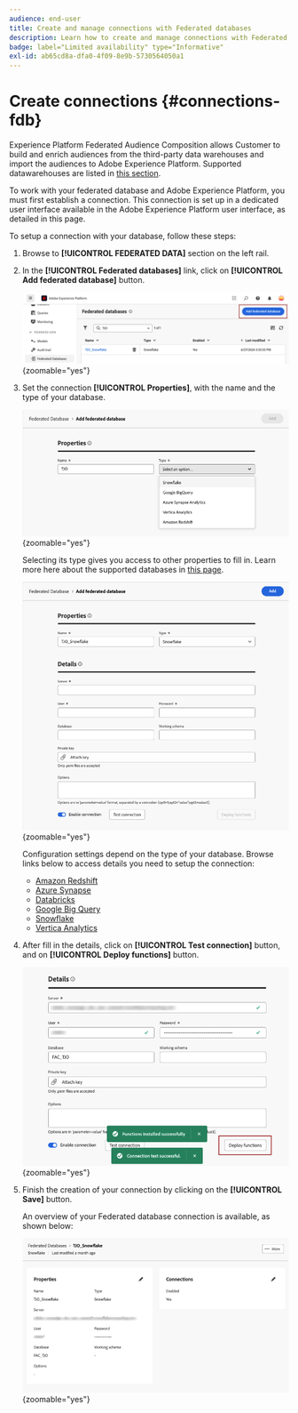 ```yaml
---
audience: end-user
title: Create and manage connections with Federated databases
description: Learn how to create and manage connections with Federated databases
badge: label="Limited availability" type="Informative"
exl-id: ab65cd8a-dfa0-4f09-8e9b-5730564050a1
---
```

# Create connections {#connections-fdb}

Experience Platform Federated Audience Composition allows Customer to build and enrich audiences from the third-party data warehouses and import the audiences to Adobe Experience Platform. Supported datawarehouses are listed in [this section](../start/access-prerequisites.md#supported-systems).

To work with your federated database and Adobe Experience Platform, you must first establish a connection. This connection is set up in a dedicated user interface available in the Adobe Experience Platform user interface, as detailed in this page.

To setup a connection with your database, follow these steps:

1. Browse to **[!UICONTROL FEDERATED DATA]** section on the left rail.

1. In the **[!UICONTROL Federated databases]** link, click on **[!UICONTROL Add federated database]** button.

    ![](assets/connections_list.png){zoomable="yes"}

1. Set the connection **[!UICONTROL Properties]**, with the name and the type of your database. 

    ![](assets/connections_name.png){zoomable="yes"}

    Selecting its type gives you access to other properties to fill in. Learn more here about the supported databases in [this page](federated-db.md).

    ![](assets/connections_details.png){zoomable="yes"}

    Configuration settings depend on the type of your database. Browse links below to access details you need to setup the connection: 

    * [Amazon Redshift](federated-db.md#amazon-redshift)
    * [Azure Synapse](federated-db.md#azure-synapse-redshift)
    * [Databricks](federated-db.md#databricks)
    * [Google Big Query](federated-db.md#google-big-query)
    * [Snowflake](federated-db.md#snowflake)
    * [Vertica Analytics](federated-db.md#vertica-analytics)

1. After fill in the details, click on **[!UICONTROL Test connection]** button, and on **[!UICONTROL Deploy functions]** button.

    ![](assets/connections_testdeploy.png){zoomable="yes"}

1. Finish the creation of your connection by clicking on the **[!UICONTROL Save]** button.

    An overview of your Federated database connection is available, as shown below: 

    ![](assets/connections_overview.png){zoomable="yes"}
